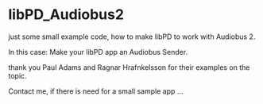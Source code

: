 libPD_Audiobus2
===============

just some small example code, how to make libPD to work with Audiobus 2.

In this case: Make your libPD app an Audiobus Sender.



thank you Paul Adams and Ragnar Hrafnkelsson for their examples on the topic.


Contact me, if there is need for a small sample app ...
